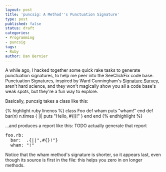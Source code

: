 ```yaml
---
layout: post
title: 'puncsig: A Method''s Punctuation Signature'
type: post
published: false
status: draft
categories:
- Programming
- puncsig
tags:
- Ruby
author: Dan Bernier
---
```


A while ago, I hacked together some quick rake tasks to generate punctuation signatures, to help me peer into the SeeClickFix code base. Punctuation Signatures, inspired by Ward Cunningham's [Signature Survey](http://c2.com/doc/SignatureSurvey/), aren't hard science, and they won't magically show you all a code base's weak spots, but they're a fun way to explore.

Basically, puncsig takes a class like this:

{% highlight ruby linenos %}
class Foo
  def wham
    puts "wham!"
  end
  def bar(n)
    n.times { |i| puts "Hello, #{i}!" }
  end
end
{% endhighlight %}

...and produces a report like this: TODO actually generate that report
<pre>
foo.rb:
  bar:  .{||",#{}!"}
  wham: "!"
</pre>

Notice that the wham method's signature is shorter, so it appears last, even though its source is first in the file: this helps you zero in on longer methods.
